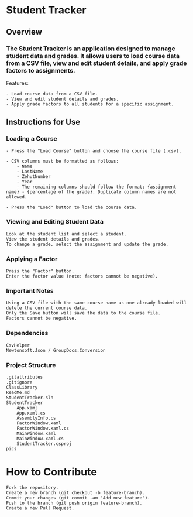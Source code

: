# Student Tracker
## Overview

### The Student Tracker is an application designed to manage student data and grades. It allows users to load course data from a CSV file, view and edit student details, and apply grade factors to assignments.
Features:

    - Load course data from a CSV file.
    - View and edit student details and grades.
    - Apply grade factors to all students for a specific assignment.

## Instructions for Use

### Loading a Course

    - Press the "Load Course" button and choose the course file (.csv).

    - CSV columns must be formatted as follows:
        - Name
        - LastName
        - ZehutNumber
        - Year
        - The remaining columns should follow the format: {assignment name} - {percentage of the grade}. Duplicate column names are not allowed.

    - Press the "Load" button to load the course data.

### Viewing and Editing Student Data

    Look at the student list and select a student.
    View the student details and grades.
    To change a grade, select the assignment and update the grade.

### Applying a Factor

    Press the "Factor" button.
    Enter the factor value (note: factors cannot be negative).

### Important Notes

    Using a CSV file with the same course name as one already loaded will delete the current course data.
    Only the Save button will save the data to the course file.
    Factors cannot be negative.

### Dependencies

    CsvHelper
    Newtonsoft.Json / GroupDocs.Conversion

### Project Structure

    .gitattributes
    .gitignore
    ClassLibrary
    ReadMe.md
    StudentTracker.sln
    StudentTracker
        App.xaml
        App.xaml.cs
        AssemblyInfo.cs
        FactorWindow.xaml
        FactorWindow.xaml.cs
        MainWindow.xaml
        MainWindow.xaml.cs
        StudentTracker.csproj
    pics

# How to Contribute

    Fork the repository.
    Create a new branch (git checkout -b feature-branch).
    Commit your changes (git commit -am 'Add new feature').
    Push to the branch (git push origin feature-branch).
    Create a new Pull Request.
